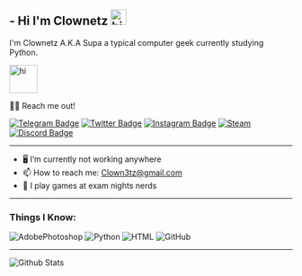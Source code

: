 ## - Hi I'm Clownetz <img src="https://media.giphy.com/media/LmBfos5NJtsf9WTpSe/giphy.gif" width="28px" alt="hi">

I'm Clownetz A.K.A Supa a typical computer geek currently studying Python.

<img src="https://media.giphy.com/media/qMkVu81wLKbcI/giphy.gif" width="50px" alt="hi">

🤙🏼 Reach me out!

[![Telegram Badge](https://img.shields.io/badge/Telegram-2CA5E0?style=for-the-badge&logo=telegram&logoColor=white=https://www.t.me/clownetz)](https://www.t.me/clownetz)
[![Twitter Badge](https://img.shields.io/badge/Twitter-1DA1F2?style=for-the-badge&logo=twitter&logoColor=white&link=https://twitter.com/clownetz)](https://twitter.com/clownetz)
[![Instagram Badge](https://img.shields.io/badge/Instagram-E4405F?style=for-the-badge&logo=instagram&logoColor=white)](https://instagram.com/1clownetz)
[![Steam](https://img.shields.io/badge/Steam-000000?style=for-the-badge&logo=steam&logoColor=white)](https://steamcommunity.com/id/clown3tz)
[![Discord Badge](https://img.shields.io/badge/Discord-%237289DA.svg?style=for-the-badge&logo=discord&logoColor=white=https://discordapp.com/users/759432125685563412)](https://discordapp.com/users/759432125685563412)
___
- 🖥 I’m currently not working anywhere
- 📫 How to reach me: Clown3tz@gmail.com
- 👾 I play games at exam nights nerds
___
### Things I Know:
![AdobePhotoshop](https://img.shields.io/badge/Adobe%20Photoshop-31A8FF?style=for-the-badge&logo=Adobe%20Photoshop&logoColor=black)
![Python](https://img.shields.io/badge/python-3670A0?style=for-the-badge&logo=python&logoColor=ffdd54)
![HTML](https://img.shields.io/badge/HTML5-E34F26?style=for-the-badge&logo=html5&logoColor=white)
![GitHub](https://img.shields.io/badge/GitHub-100000?style=for-the-badge&logo=github&logoColor=white)
___
![Github Stats](https://github-readme-stats.vercel.app/api?username=clown3tz&count_private=true&show_icons=true&include_all_commits=true&theme=great-gatsby)
